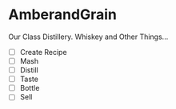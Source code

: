 # AmberandGrain

Our Class Distillery. Whiskey and Other Things...

- [ ] Create Recipe
- [ ] Mash
- [ ] Distill
- [ ] Taste
- [ ] Bottle
- [ ] Sell
